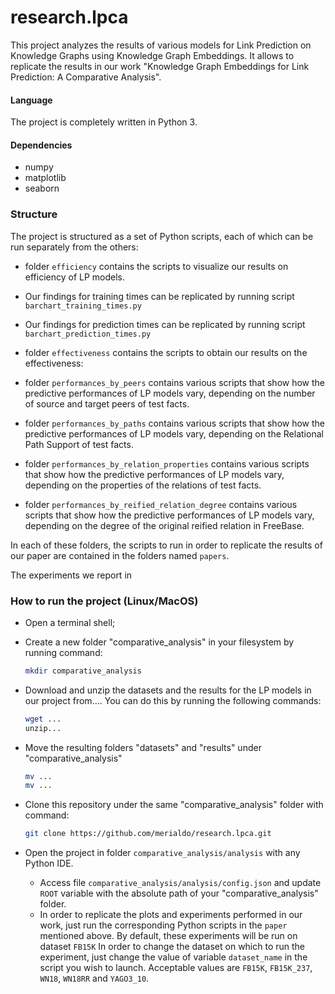 # research.lpca

This project analyzes the results of various models for Link Prediction on Knowledge Graphs using Knowledge Graph Embeddings.
It allows to replicate the results in our work "Knowledge Graph Embeddings for Link Prediction: A Comparative Analysis".

#### Language
The project is completely written in Python 3.

#### Dependencies
- numpy
- matplotlib
- seaborn

### Structure
The project is structured as a set of Python scripts, each of which can be run separately from the others:
-  folder `efficiency` contains the scripts to visualize our results on efficiency of LP models.
  - Our findings for training times can be replicated by running script `barchart_training_times.py`
  - Our findings for prediction times can be replicated by running script `barchart_prediction_times.py` 
-  folder `effectiveness` contains the scripts to obtain our results on the effectiveness:

 - folder `performances_by_peers` contains various scripts that show how the predictive performances of LP models vary, depending on the number of source and target peers of test facts.
 - folder `performances_by_paths` contains various scripts that show how the predictive performances of LP models vary, depending on the Relational Path Support of test facts.
 - folder `performances_by_relation_properties` contains various scripts that show how the predictive performances of LP models vary, depending on the properties of the relations of test facts.
 - folder `performances_by_reified_relation_degree` contains various scripts that show how the predictive performances of LP models vary, depending on the degree of the original reified relation in FreeBase.

In each of these folders, the scripts to run in order to replicate the results of our paper are contained in the folders named `papers`.
 





The experiments we report in 

### How to run the project (Linux/MacOS)
- Open a terminal shell;
- Create a new folder "comparative_analysis" in your filesystem by running command: 
  ```bash
  mkdir comparative_analysis
  ```
- Download and unzip the datasets and the results for the LP models in our project from.... You can do this by running the following commands:
  ```bash
  wget ...
  unzip...
  ```
- Move the resulting folders "datasets" and "results" under "comparative_analysis"
  ```bash
  mv ...
  mv ...
  ```

- Clone this repository under the same "comparative_analysis" folder with command:
  ```bash
  git clone https://github.com/merialdo/research.lpca.git
  ```

- Open the project in folder ```comparative_analysis/analysis``` with any Python IDE. 
  - Access file ```comparative_analysis/analysis/config.json``` and update ```ROOT``` variable with the absolute path of your "comparative_analysis" folder.
  - In order to replicate the plots and experiments performed in our work, just run the corresponding Python scripts in the ```paper``` mentioned above.
    By default, these experiments will be run on dataset `FB15K`
    In order to change the dataset on which to run the experiment, just change the value of variable `dataset_name` in the script you wish to launch.
    Acceptable values are `FB15K`, `FB15K_237`, `WN18`, `WN18RR` and `YAGO3_10`.

 
